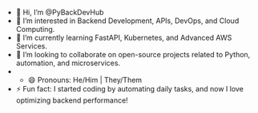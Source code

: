 - 👋 Hi, I’m @PyBackDevHub
- 👀 I’m interested in Backend Development, APIs, DevOps, and Cloud Computing.
- 🌱 I’m currently learning FastAPI, Kubernetes, and Advanced AWS Services.
- 💞️ I’m looking to collaborate on open-source projects related to Python, automation, and microservices.
- - 😄 Pronouns: He/Him | They/Them
- ⚡ Fun fact: I started coding by automating daily tasks, and now I love optimizing backend performance!

<!---
PyBackDevHub/PyBackDevHub is a ✨ special ✨ repository because its `README.md` (this file) appears on your GitHub profile.
You can click the Preview link to take a look at your changes.
--->

